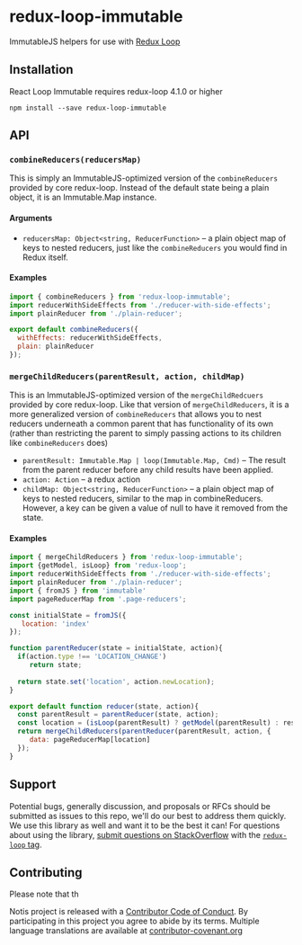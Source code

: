 # redux-loop-immutable

ImmutableJS helpers for use with [Redux Loop](https://github.com/redux-loop/redux-loop)

## Installation

React Loop Immutable requires redux-loop 4.1.0 or higher

```
npm install --save redux-loop-immutable
```

## API

### `combineReducers(reducersMap)`

This is simply an ImmutableJS-optimized version of the `combineReducers` provided by core redux-loop.
Instead of the default state being a plain object, it is an Immutable.Map instance.

#### Arguments
* `reducersMap: Object<string, ReducerFunction>` &ndash; a plain object map of keys to nested
  reducers, just like the `combineReducers` you would find in Redux itself.

#### Examples
```js
import { combineReducers } from 'redux-loop-immutable';
import reducerWithSideEffects from './reducer-with-side-effects';
import plainReducer from './plain-reducer';

export default combineReducers({
  withEffects: reducerWithSideEffects,
  plain: plainReducer
});
```

### `mergeChildReducers(parentResult, action, childMap)`

This is an ImmutableJS-optimized version of the `mergeChildRedcuers` provided by core redux-loop.
Like that version of `mergeChildReducers`, it is a more generalized version of `combineReducers` that allows
you to nest reducers underneath a common parent that has functionality of its own (rather than restricting the parent to simply 
passing actions to its children like `combineReducers` does)

* `parentResult: Immutable.Map | loop(Immutable.Map, Cmd)` &ndash; The result from the parent reducer before any child results have been applied.
* `action: Action` &ndash; a redux action
* `childMap: Object<string, ReducerFunction>` &ndash; a plain object map of keys to nested
  reducers, similar to the map in combineReducers. However, a key can be given a value of null to have it removed from the state.

#### Examples
```js
import { mergeChildReducers } from 'redux-loop-immutable';
import {getModel, isLoop} from 'redux-loop';
import reducerWithSideEffects from './reducer-with-side-effects';
import plainReducer from './plain-reducer';
import { fromJS } from 'immutable'
import pageReducerMap from '.page-reducers';

const initialState = fromJS({
   location: 'index'
});

function parentReducer(state = initialState, action){
  if(action.type !== 'LOCATION_CHANGE')
     return state;
     
  return state.set('location', action.newLocation);
}

export default function reducer(state, action){
  const parentResult = parentReducer(state, action);
  const location = (isLoop(parentResult) ? getModel(parentResult) : result).get('location');
  return mergeChildReducers(parentReducer(parentResult, action, {
     data: pageReducerMap[location]
  });
}

```

## Support

Potential bugs, generally discussion, and proposals or RFCs should be submitted
as issues to this repo, we'll do our best to address them quickly. We use this
library as well and want it to be the best it can! For questions about using the
library, [submit questions on StackOverflow](http://stackoverflow.com/questions/ask)
with the [`redux-loop` tag](http://stackoverflow.com/questions/tagged/redux-loop-immutable).

## Contributing

Please note that th

Notis project is released with a [Contributor Code of Conduct](CODE_OF_CONDUCT.md). By participating in this project you agree to abide by its terms. Multiple language translations are available at [contributor-covenant.org](http://contributor-covenant.org/version/1/3/0/i18n/)
